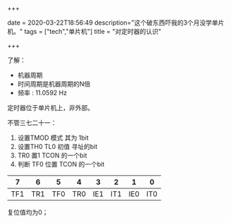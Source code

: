+++

date = 2020-03-22T18:56:49
description="这个破东西吓我的3个月没学单片机。"
tags = ["tech","单片机"]
title = "对定时器的认识"

+++

了解：

- 机器周期
- 时间周期是机器周期的N倍
- 频率 : 11.0592 Hz

定时器位于单片机上，非外部。

不管三七二十一： 

1. 设置TMOD 模式  其为 1bit
2. 设置TH0 TL0 初值 寻址的bit
3. TR0 置1  TCON 的一个bit
4. 判断 TF0 位置  TCON 的一个bit

| 7    | 6    | 5    | 4    | 3    | 2    | 1    | 0    |
| ---- | ---- | ---- | ---- | ---- | ---- | ---- | ---- |
| TF1  | TR1  | TF0  | TR0  | IE1  | IT1  | IE0  | IT0  |

复位值均为0；

